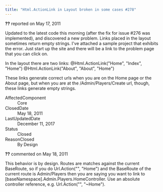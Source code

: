 ```yaml
---
title: "Html.ActionLink in Layout broken in some cases #278"
---
```

<div class="issue-report"><div class="issue-header"><b>??</b> reported on <time datetime="2011-05-17T09:14:40.02-07:00" title="2011-05-17T09:14:40.02-07:00">May 17, 2011</time></div><div class="issue-message" markdown="1">

Updated to the latest code this morning (after the fix for issue #276 was implemented), and discovered a new problem.  Links placed in the layout sometimes return empty strings.  I've attached a sample project that exhibits the error.  Just start up the site and there will be a link to the problem page that you can click on.

In the layout there are two links:
@Html.ActionLink("Home", "Index", "Home")
@Html.ActionLink("About", "About", "Home")

These links generate correct urls when you are on the Home page or the About page, but when you are at the /Admin/Players/Create url, though, these links generate empty strings.

</div><div class="issue-footer"><dl><dt>AffectedComponent</dt><dd>Core</dd><dt>ClosedDate</dt><dd><time datetime="2011-05-18T08:42:27.853-07:00" title="2011-05-18T08:42:27.853-07:00">May 18, 2011</time></dd><dt>LastUpdatedDate</dt><dd><time datetime="2017-12-11T02:15:56.247-08:00" title="2017-12-11T02:15:56.247-08:00">December 11, 2017</time></dd><dt>Status</dt><dd>Closed</dd><dt>ReasonClosed</dt><dd>By Design</dd></dl></div></div><div id="comment-77659" class="issue-comment"><div class="issue-header"><b>??</b> commented on <time datetime="2011-05-18T08:40:54.377-07:00" title="2011-05-18T08:40:54.377-07:00">May 18, 2011</time></div><div class="issue-message" markdown="1">

This behavior is by design. Routes are matches against the current BaseRoute, so if you do Url.Action("", "Home") and the BaseRoute of the current route is Admin/Players then you are saying you want to link to [baseNamespace].Admin.Players.HomeController. Use an absolute controller reference, e.g. Url.Action("", "~Home").

</div></div>